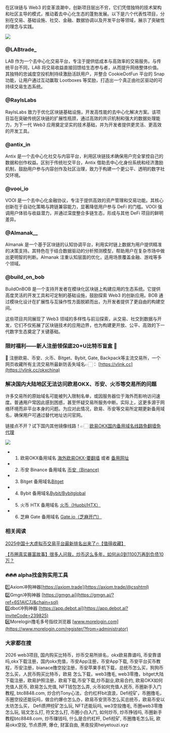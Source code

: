 在区块链与 Web3 的变革浪潮中，创新项目层出不穷，它们凭借独特的技术架构和社区主导的模式，推动着去中心化生态的蓬勃发展。以下是六个代表性项目，分别在交易、基础设施、社交、金融、数据协调以及开发平台等领域，展示了突破性的理念与实践。

[![](https://307e939.webp.li/GotNLhKacAEcCtG.jpeg)](https://btc8848.com/top-10-exchanges)

### @LABtrade_
LAB 作为一个去中心化交易平台，专注于提供低成本与高效率的交易服务。与传统平台不同，LAB 将交易收益直接回馈给生态参与者，从而提升网络整体价值。其独特的忠诚度空投机制持续激励活跃用户，并整合 CookieDotFun 平台的 Snap 功能，让用户通过互动赢取 Lootboxes 等奖励，打造出一个真正由社区驱动的可持续交易生态系统。

### @RaylsLabs
RaylsLabs 致力于优化区块链基础设施，开发高性能的去中心化解决方案。该项目旨在突破传统区块链的扩展性瓶颈，通过高效的共识机制和强大的数据处理能力，为下一代 Web3 应用奠定坚实的技术基础，并为开发者提供更灵活、更高效的开发工具。

### @antix_in
Antix 是一个去中心化社交与内容平台，利用区块链技术确保用户完全掌控自己的数据和创作权益。区别于传统社交平台，Antix 借助去中心化身份系统和经济激励机制，鼓励用户参与内容创作及社区治理，致力于构建一个更公平、透明的数字社交环境。

### @vooi_io
VOOI 是一个去中心化金融协议，专注于提供高效的资产管理和交易功能。其核心创新在于自动化策略与跨链兼容能力，显著降低用户参与 DeFi 的门槛。VOOI 强调用户体验与收益潜力，并通过深度整合多链生态，形成与其他 DeFi 项目的鲜明差异。

### @Almanak__
Almanak 是一个基于区块链的认知协调平台，利用实时链上数据为用户提供精准的决策支持。其特色在于结合数据驱动的分析预测模型，帮助用户在复杂市场中做出更明智的判断。Almanak 注重认知层面的优化，适用场景覆盖金融、游戏等多个领域。

### @build_on_bob
BuildOnBOB 是一个支持开发者在模块化区块链上构建应用的生态系统。它提供高度灵活的开发工具和可定制的基础设施，鼓励探索 Web3 的创新应用。BOB 通过模块化设计在扩展性与互操作性方面脱颖而出，为开发者提供了更自由的构建空间。

这些项目共同展现了 Web3 领域的多样性与前沿探索，从交易、社交到数据与开发，它们不仅拓展了区块链技术的应用边界，也为构建更开放、公平、高效的下一代数字生态奠定了关键基础。

### 限时福利——新人注册领保底20+U比特币盲盒 🎁
🎁 注册欧易、币安、火币、Bitget、Bybit, Gate, Backpack等主流交易所，一个网页收藏所有主流交易所最新防丢失域名👉🏻： [https://vlink.cc](https://vlink.cc/okxchina)

### 解决国内大陆地区无法访问欧易OKX、币安、火币等交易所的问题
许多交易所的原始域名可能被列入限制名单，或因服务器位于海外而影响访问速度。普通用户常因此感到困惑，甚至怀疑交易所服务中断。实际上，这更多源于网络环境而非平台本身的问题。为应对此情况，欧易、币安等交易所定期更新备用域名，确保用户可通过替代地址访问官网。

链接点不开？试下国内其他镜像线路！👉🏻 [欧易OKX国内备用域名线路免翻墙免代理](https://vlink.cc/okxcn)

[![](https://307e939.webp.li/20250812124552161.png)](https://vlink.cc/okxcn)

- 1. 欧易OKX备用域名 [海外欧易OKX-要翻墙](https://www.okx.com/join/76527935) 或者 [备用网址](https://www.oucnyi.net/zh-hans/join/76527935) 
- 2. 币安 Binance 备用域名 [币安（Binance)](https://accounts.binance.com/zh-CN/register?ref=36457687)
- 3. Bitget 备用域名[Bitget](https://www.bitget.com/zh-CN/referral/register?from=referral&clacCode=VRNEYUTR)
- 4. Bybit 备用域名[Bybit/Bybitglobal](https://www.bybitglobal.com/zh-MY/invite/?ref=VMKORMM)
- 5. 火币 HTX 备用域名 [火币（Huobi/HTX）](https://www.htx.com/invite/zh-cn/1f?invite_code=whf45223)
- 6. 芝麻 Gate 备用域名 [Gate.io（芝麻开门）](https://www.gate.io/zh/signup?ref_type=103&ref=A1ERAQ)

### 相关阅读

[2025中国十大虚拟币交易平台最新排名出来了🔥【值得收藏】](https://btc8848.com/top-10-exchanges/)

[【币圈真实暴富故事】很多人问我，炒币这么多年，如何从0到1100万再到负债10万？](https://heiyetouzi.xyz/biquanstory001/)

### 🔥🔥🔥 alpha找金狗实用工具
1️⃣Axiom冲狗神器[https://axiom.trade](https://axiom.trade/@csshtml)  
2️⃣Gmgn冲狗神器 [https://gmgn.ai](https://gmgn.ai/?ref=6S1AIC7J&chain=sol)  
3️⃣dbot冲狗神器 [https://app.debot.ai](https://app.debot.ai?inviteCode=239825)  
4️⃣Morelogin撸毛多号指纹浏览器 [www.morelogin.com](https://www.morelogin.com/register/?from=administrator)  

### 大家都在搜
2026 web3项目, 国内购买比特币，炒币交易所排名，okx欧易靠谱吗, 币安靠谱吗,okx下载注册，国内okx充值，币安App注册，币安App下载, 币安平台买币教程，币安注册，bianace撸空投注册，币安苹果手机下载，总统币怎么买，狗狗币怎么买，人民币购买比特币，欧易 怎么下载，web3撸毛, web3零撸，bitget大陆下载注册，欧易护照注册，欧易下载,币安下载,炒币副业,欧易合约, 欧易OKX如何充值人民币, 欧易怎么充值, NFT钱包怎么弄, 火币如何充值人民币, 币圈新手入门教程, btc8848.com, 炒合约Tony心法，合约杠杆bit浪浪，Defi挖矿，币圈撸毛，币圈空投还能玩吗，做合约爆仓怎么办，欧易币安货币怎么买总统币，欧易币安以太坊怎么买， Defi质押挖矿怎么玩, NFT还能玩吗, we3空投撸毛, 币圈web3零撸怎么玩, 铭文怎么打, 符文怎么打, 币圈小白入门, 如何炒币, 炒币挣钱吗, 币圈新手教程btc8848.com, 炒币赚钱吗, 什么是合约杠杆, Defi挖矿, 币圈撸毛怎么玩, 欧易okx空投, 节点质押, 爆仓, 财富自由, 黑夜投资heiyetouzi.xyz
